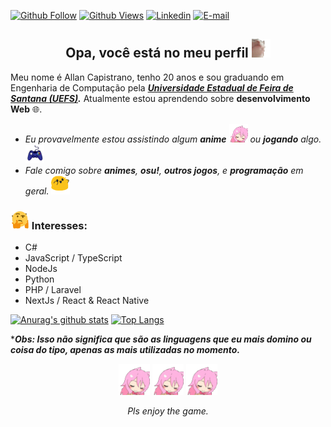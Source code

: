 [![Github Follow](https://img.shields.io/github/followers/AllanCapistrano?label=follow&style=social)](https://github.com/AllanCapistrano)
[![Github Views](https://komarev.com/ghpvc/?username=AllanCapistrano&color=blueviolet)](https://github.com/AllanCapistrano)
[![Linkedin](https://img.shields.io/badge/allancapistrano-blue?logo=linkedin)](https://www.linkedin.com/in/allancapistrano/) 
[![E-mail](https://img.shields.io/badge/asantos@ecomp.uefs.br-red?logo=gmail&logoColor=white)](https://mail.google.com/mail/u/0/?view=cm&fs=1&tf=1&source=mailto&to=asantos@ecomp.uefs.br)

<h2 align="center">Opa, você está no meu perfil <img alt="GIF" src="https://github.com/AllanCapistrano/AllanCapistrano/blob/master/assets/catJAM.gif" width="30vw"></h2>

Meu nome é Allan Capistrano, tenho 20 anos e sou graduando em Engenharia de Computação pela ***[Universidade Estadual de Feira de Santana (UEFS)](http://www.uefs.br/).***
Atualmente estou aprendendo sobre **desenvolvimento Web** 🌐.

- *Eu provavelmente estou assistindo algum **anime** <img alt="GIF" src="https://github.com/AllanCapistrano/AllanCapistrano/blob/master/assets/RainbowPls.gif" width="30vw">  ou **jogando** algo.* <img alt="GIF" src="https://github.com/AllanCapistrano/AllanCapistrano/blob/master/assets/game-controller.gif" width="30vw">
- *Fale comigo sobre **animes**, **osu!**, **outros jogos**, e **programação** em geral.* <img alt="GIF" src="https://github.com/AllanCapistrano/AllanCapistrano/blob/master/assets/blobDance.gif" width="30vw">

### <img alt="GIF" src="https://github.com/AllanCapistrano/AllanCapistrano/blob/master/assets/thinking.gif" width="30vw">  Interesses: ###
- C#
- JavaScript / TypeScript
- NodeJs
- Python 
- PHP / Laravel
- NextJs / React & React Native

[![Anurag's github stats](https://github-readme-stats.vercel.app/api?username=AllanCapistrano&theme=material-palenight)](https://github.com/anuraghazra/github-readme-stats)
[![Top Langs](https://github-readme-stats.vercel.app/api/top-langs/?username=AllanCapistrano&layout=compact&theme=material-palenight)](https://github.com/anuraghazra/github-readme-stats)

****Obs: Isso não significa que são as linguagens que eu mais domino ou coisa do tipo, apenas as mais utilizadas no momento.***


<p align="center">
  <img alt="GIF" src="https://github.com/AllanCapistrano/AllanCapistrano/blob/master/assets/RainbowPls.gif" width="50vw"> <img alt="GIF" src="https://github.com/AllanCapistrano/AllanCapistrano/blob/master/assets/RainbowPls.gif" width="50vw"> <img alt="GIF" src="https://github.com/AllanCapistrano/AllanCapistrano/blob/master/assets/RainbowPls.gif" width="50vw">
</p>

<p align="center">
  <i>Pls enjoy the game.</i>
</p>
